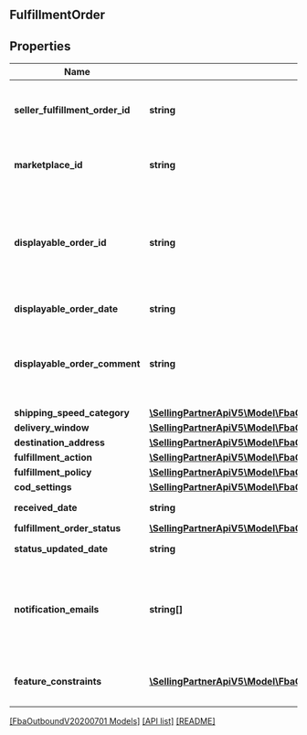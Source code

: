 ## FulfillmentOrder

## Properties

Name | Type | Description | Notes
------------ | ------------- | ------------- | -------------
**seller_fulfillment_order_id** | **string** | The fulfillment order identifier submitted with the createFulfillmentOrder operation. |
**marketplace_id** | **string** | The identifier for the marketplace the fulfillment order is placed against. |
**displayable_order_id** | **string** | A fulfillment order identifier submitted with the createFulfillmentOrder operation. Displays as the order identifier in recipient-facing materials such as the packing slip. |
**displayable_order_date** | **string** | A datetime string in ISO 8601 format. |
**displayable_order_comment** | **string** | A text block submitted with the createFulfillmentOrder operation. Displays in recipient-facing materials such as the packing slip. |
**shipping_speed_category** | [**\SellingPartnerApiV5\Model\FbaOutboundV20200701\ShippingSpeedCategory**](ShippingSpeedCategory.md) |  |
**delivery_window** | [**\SellingPartnerApiV5\Model\FbaOutboundV20200701\DeliveryWindow**](DeliveryWindow.md) |  | [optional]
**destination_address** | [**\SellingPartnerApiV5\Model\FbaOutboundV20200701\Address**](Address.md) |  |
**fulfillment_action** | [**\SellingPartnerApiV5\Model\FbaOutboundV20200701\FulfillmentAction**](FulfillmentAction.md) |  | [optional]
**fulfillment_policy** | [**\SellingPartnerApiV5\Model\FbaOutboundV20200701\FulfillmentPolicy**](FulfillmentPolicy.md) |  | [optional]
**cod_settings** | [**\SellingPartnerApiV5\Model\FbaOutboundV20200701\CODSettings**](CODSettings.md) |  | [optional]
**received_date** | **string** | A datetime string in ISO 8601 format. |
**fulfillment_order_status** | [**\SellingPartnerApiV5\Model\FbaOutboundV20200701\FulfillmentOrderStatus**](FulfillmentOrderStatus.md) |  |
**status_updated_date** | **string** | A datetime string in ISO 8601 format. |
**notification_emails** | **string[]** | A list of email addresses that the seller provides that are used by Amazon to send ship-complete notifications to recipients on behalf of the seller. | [optional]
**feature_constraints** | [**\SellingPartnerApiV5\Model\FbaOutboundV20200701\FeatureSettings[]**](FeatureSettings.md) | A list of features and their fulfillment policies to apply to the order. | [optional]

[[FbaOutboundV20200701 Models]](../) [[API list]](../../Api) [[README]](../../../README.md)
